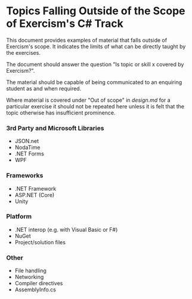 # Topics Falling Outside of the Scope of Exercism's C# Track

This document provides examples of material that falls outside of
Exercism's scope. It indicates the limits of what can be
directly taught by the exercises.

The document should answer the question
"Is topic or skill x covered by Exercism?".

The material should be capable of being communicated to an enquiring
student as and when required.

Where material is covered under "Out of scope" in _design.md_
for a particular exercise it should not be repeated here
unless it is felt that the topic otherwise has insufficient prominence.

### 3rd Party and Microsoft Libraries

- JSON.net
- NodaTime
- .NET Forms
- WPF

### Frameworks

- .NET Framework
- ASP.NET (Core)
- Unity

### Platform

- .NET interop (e.g. with Visual Basic or F#)
- NuGet
- Project/solution files

### Other

- File handling
- Networking
- Compiler directives
- AssemblyInfo.cs

